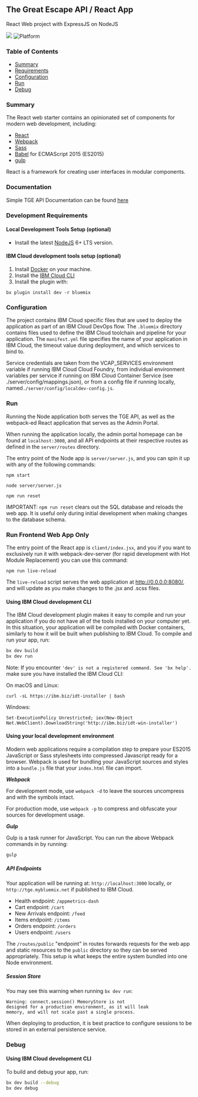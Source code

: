## The Great Escape API / React App

React Web project with ExpressJS on NodeJS

[![](https://img.shields.io/badge/bluemix-powered-blue.svg)](https://bluemix.net)
![Platform](https://img.shields.io/badge/platform-NODE-lightgrey.svg?style=flat)

### Table of Contents
* [Summary](#summary)
* [Requirements](#requirements)
* [Configuration](#configuration)
* [Run](#run)
* [Debug](#debug)

<a name="summary"></a>
### Summary
The React web starter contains an opinionated set of components for modern web development, including:

* [React](https://facebook.github.io/react/)
* [Webpack](https://webpack.github.io/)
* [Sass](http://sass-lang.com/) 
* [Babel](https://babeljs.io/) for ECMAScript 2015 (ES2015) 
* [gulp](http://gulpjs.com/)

React is a framework for creating user interfaces in modular components.

### Documentation
Simple TGE API Documentation can be found
[here](tge.mybluemix.net/docs/server/routes/index.html)
 

<a name="requirements"></a>
### Development Requirements
#### Local Development Tools Setup (optional)

- Install the latest [NodeJS](https://nodejs.org/en/download/) 6+ LTS version.

#### IBM Cloud development tools setup (optional)

1. Install [Docker](http://docker.io) on your machine.
2. Install the [IBM Cloud CLI](https://console.ng.bluemix.net/docs/cli/index.html)
3. Install the plugin with:

  `bx plugin install dev -r bluemix`

<a name="configuration"></a>
### Configuration

The project contains IBM Cloud specific files that are used to deploy the application as part of an IBM Cloud DevOps flow. The `.bluemix` directory contains files used to define the IBM Cloud toolchain and pipeline for your application. The `manifest.yml` file specifies the name of your application in IBM Cloud, the timeout value during deployment, and which services to bind to.

Service credentials are taken from the VCAP_SERVICES environment variable if running IBM Cloud Cloud Foundry, from individual environment variables per service if running on IBM Cloud Container Service (see ./server/config/mappings.json), or from a config file if running locally, named`./server/config/localdev-config.js`.


<a name="run"></a>
### Run

Running the Node application both serves the TGE API, as well as the webpack-ed React application that serves as the Admin Portal.

When running the application locally, the admin portal homepage can be found at ```localhost:3000```, and all API endpoints at their respective routes as defined in the `server/routes` directory.

The entry point of the Node app is ```server/server.js```, and you can spin it up with any of the following commands: 

```
npm start

node server/server.js

npm run reset
```

IMPORTANT: ```npm run reset``` clears out the SQL database and reloads the web app. It is useful only during initial development when making changes to the database schema.

### Run Frontend Web App Only

The entry point of the React app is ```client/index.jsx```, and you if you want to exclusively run it with webpack-dev-server (for rapid development with Hot Module Replacement) you can use this command: 

```
npm run live-reload
```

The ```live-reload``` script serves the web application at http://0.0.0.0:8080/, and will update as you make changes to the .jsx and .scss files.

#### Using IBM Cloud development CLI
The IBM Cloud development plugin makes it easy to compile and run your application if you do not have all of the tools installed on your computer yet. In this situation, your application will be compiled with Docker containers, similarly to how it will be built when publishing to IBM Cloud. To compile and run your app, run:

```bash
bx dev build
bx dev run
```

Note: If you encounter `'dev' is not a registered command. See 'bx help'.` make sure you have installed the IBM Cloud CLI:

On macOS and Linux:
```
curl -sL https://ibm.biz/idt-installer | bash
```
Windows:
```
Set-ExecutionPolicy Unrestricted; iex(New-Object Net.WebClient).DownloadString('http://ibm.biz/idt-win-installer')
```

#### Using your local development environment

Modern web applications require a compilation step to prepare your ES2015 JavaScript or Sass stylesheets into compressed Javascript ready for a browser. Webpack is used for bundling your JavaScript sources and styles into a `bundle.js` file that your `index.html` file can import. 

***Webpack***

For development mode, use `webpack -d` to leave the sources uncompress and with the symbols intact.

For production mode, use `webpack -p` to compress and obfuscate your sources for development usage.

***Gulp***

Gulp is a task runner for JavaScript. You can run the above Webpack commands in by running:

```bash
gulp
```


##### API Endpoints

Your application will be running at: `http://localhost:3000` locally, or `http://tge.mybluemix.net` if published to IBM Cloud.

- Health endpoint: `/appmetrics-dash`
- Cart endpoint: `/cart`
- New Arrivals endpoint: `/feed`
- Items endpoint: `/items`
- Orders endpoint: `/orders`
- Users endpoint: `/users`

The `/routes/public` "endpoint" in routes forwards requests for the web app and static resources to the `public` directory so they can be served appropriately. This setup is what keeps the entire system bundled into one Node environment.


##### Session Store
You may see this warning when running `bx dev run`:
```
Warning: connect.session() MemoryStore is not
designed for a production environment, as it will leak
memory, and will not scale past a single process.
```
When deploying to production, it is best practice to configure sessions to be stored in an external persistence service.

<a name="debug"></a>
### Debug

#### Using IBM Cloud development CLI
To build and debug your app, run:
```bash
bx dev build --debug
bx dev debug
```

